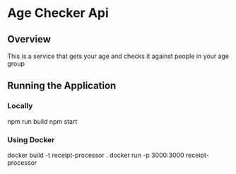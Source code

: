 # Age Checker Api

## Overview

This is a service that gets your age and checks it against people in your age group

## Running the Application

### Locally

npm run build
npm start

### Using Docker

docker build -t receipt-processor .
docker run -p 3000:3000 receipt-processor
